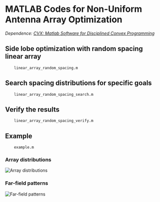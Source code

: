# MATLAB Codes for Non-Uniform Antenna Array Optimization

*Dependence: [CVX: Matlab Software for Disciplined Convex Programming](http://cvxr.com/cvx/)*

## Side lobe optimization with random spacing linear array
        linear_array_random_spacing.m

## Search spacing distributions for specific goals
        linear_array_random_spacing_search.m

## Verify the results
        linear_array_random_spacing_verify.m

## Example
        example.m

### Array distributions
![Array distributions](https://raw.githubusercontent.com/rookiepeng/Non-Uniform-Array/master/img/distributions.png)

### Far-field patterns
![Far-field patterns](https://raw.githubusercontent.com/rookiepeng/Non-Uniform-Array/master/img/patterns.png)